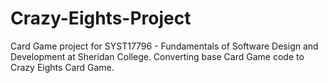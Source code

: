 # Crazy-Eights-Project
Card Game project for SYST17796 - Fundamentals of Software Design and Development at Sheridan College. Converting base Card Game code to Crazy Eights Card Game.
